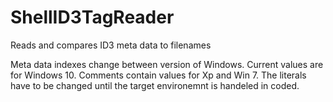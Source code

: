 # ShellID3TagReader
Reads and compares ID3 meta data to filenames

Meta data indexes change between version of Windows. Current values are for Windows 10. Comments contain values for Xp and Win 7. The literals have to be changed until the target environemnt is handeled in coded.
